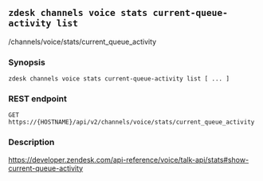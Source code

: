 ## `zdesk channels voice stats current-queue-activity list`

/channels/voice/stats/current_queue_activity

### Synopsis

    zdesk channels voice stats current-queue-activity list [ ... ]

### REST endpoint

    GET https://{HOSTNAME}/api/v2/channels/voice/stats/current_queue_activity

### Description

https://developer.zendesk.com/api-reference/voice/talk-api/stats#show-current-queue-activity

